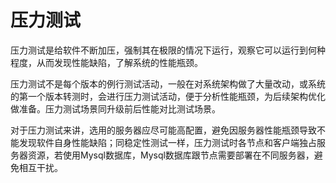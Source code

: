 # 压力测试
压力测试是给软件不断加压，强制其在极限的情况下运行，观察它可以运行到何种程度，从而发现性能缺陷，了解系统的性能瓶颈。

压力测试不是每个版本的例行测试活动，一般在对系统架构做了大量改动，或系统的第一个版本转测时，会进行压力测试活动，便于分析性能瓶颈，为后续架构优化做准备。压力测试场景同升级前后性能对比测试场景。

对于压力测试来讲，选用的服务器应尽可能高配置，避免因服务器性能瓶颈导致不能发现软件自身性能缺陷；同稳定性测试一样，压力测试时各节点和客户端独占服务器资源，若使用Mysql数据库，Mysql数据库跟节点需要部署在不同服务器，避免相互干扰。
